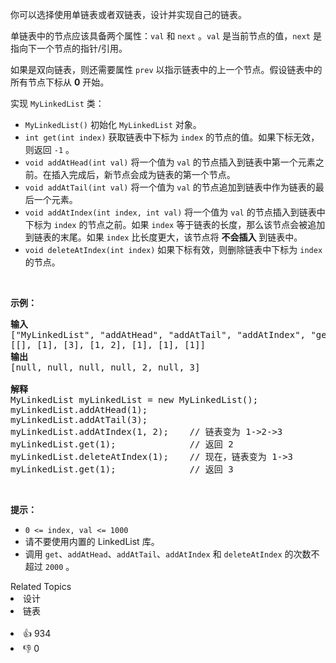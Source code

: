 <p>你可以选择使用单链表或者双链表，设计并实现自己的链表。</p>

<p>单链表中的节点应该具备两个属性：<code>val</code> 和 <code>next</code> 。<code>val</code> 是当前节点的值，<code>next</code> 是指向下一个节点的指针/引用。</p>

<p>如果是双向链表，则还需要属性&nbsp;<code>prev</code>&nbsp;以指示链表中的上一个节点。假设链表中的所有节点下标从 <strong>0</strong> 开始。</p>

<p>实现 <code>MyLinkedList</code> 类：</p>

<ul> 
 <li><code>MyLinkedList()</code> 初始化 <code>MyLinkedList</code> 对象。</li> 
 <li><code>int get(int index)</code> 获取链表中下标为 <code>index</code> 的节点的值。如果下标无效，则返回 <code>-1</code> 。</li> 
 <li><code>void addAtHead(int val)</code> 将一个值为 <code>val</code> 的节点插入到链表中第一个元素之前。在插入完成后，新节点会成为链表的第一个节点。</li> 
 <li><code>void addAtTail(int val)</code> 将一个值为 <code>val</code> 的节点追加到链表中作为链表的最后一个元素。</li> 
 <li><code>void addAtIndex(int index, int val)</code> 将一个值为 <code>val</code> 的节点插入到链表中下标为 <code>index</code> 的节点之前。如果 <code>index</code> 等于链表的长度，那么该节点会被追加到链表的末尾。如果 <code>index</code> 比长度更大，该节点将 <strong>不会插入</strong> 到链表中。</li> 
 <li><code>void deleteAtIndex(int index)</code> 如果下标有效，则删除链表中下标为 <code>index</code> 的节点。</li> 
</ul>

<p>&nbsp;</p>

<p><strong class="example">示例：</strong></p>

<pre>
<strong>输入</strong>
["MyLinkedList", "addAtHead", "addAtTail", "addAtIndex", "get", "deleteAtIndex", "get"]
[[], [1], [3], [1, 2], [1], [1], [1]]
<strong>输出</strong>
[null, null, null, null, 2, null, 3]

<strong>解释</strong>
MyLinkedList myLinkedList = new MyLinkedList();
myLinkedList.addAtHead(1);
myLinkedList.addAtTail(3);
myLinkedList.addAtIndex(1, 2);    // 链表变为 1-&gt;2-&gt;3
myLinkedList.get(1);              // 返回 2
myLinkedList.deleteAtIndex(1);    // 现在，链表变为 1-&gt;3
myLinkedList.get(1);              // 返回 3
</pre>

<p>&nbsp;</p>

<p><strong>提示：</strong></p>

<ul> 
 <li><code>0 &lt;= index, val &lt;= 1000</code></li> 
 <li>请不要使用内置的 LinkedList 库。</li> 
 <li>调用 <code>get</code>、<code>addAtHead</code>、<code>addAtTail</code>、<code>addAtIndex</code> 和 <code>deleteAtIndex</code> 的次数不超过 <code>2000</code> 。</li> 
</ul>

<div><div>Related Topics</div><div><li>设计</li><li>链表</li></div></div><br><div><li>👍 934</li><li>👎 0</li></div>